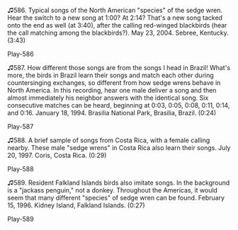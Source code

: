♫586. Typical songs of the North American "species" of the sedge wren.
Hear the switch to a new song at 1:00? At 2:14? That's a new song tacked
onto the end as well (at 3:40), after the calling red-winged blackbirds
(hear the call matching among the blackbirds?). May 23, 2004. Sebree,
Kentucky. (3:43)

Play-586

♫587. How different those songs are from the songs I head in Brazil!
What's more, the birds in Brazil learn their songs and match each other
during countersinging exchanges, so different from how sedge wrens
behave in North America. In this recording, hear one male deliver a song
and then almost immediately his neighbor answers with the identical
song. Six consecutive matches can be heard, beginning at 0:03, 0:05,
0:08, 0:11, 0:14, and 0:16. January 18, 1994. Brasilia National Park,
Brasilia, Brazil. (0:24)

Play-587

♫588. A brief sample of songs from Costa Rica, with a female calling
nearby. These male "sedge wrens" in Costa Rica also learn their songs.
July 20, 1997. Coris, Costa Rica. (0:29)

Play-588

♫589. Resident Falkland Islands birds also imitate songs. In the
background is a "jackass penguin," not a donkey. Throughout the
Americas, it would seem that many different "species" of sedge wren can
be found. February 15, 1996. Kidney Island, Falkland Islands. (0:27)

Play-589
